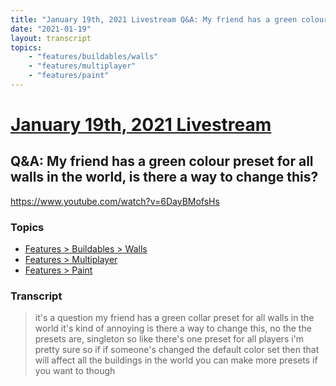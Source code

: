 ```yaml
---
title: "January 19th, 2021 Livestream Q&A: My friend has a green colour preset for all walls in the world, is there a way to change this?"
date: "2021-01-19"
layout: transcript
topics:
    - "features/buildables/walls"
    - "features/multiplayer"
    - "features/paint"
---
```

# [January 19th, 2021 Livestream](../2021-01-19.md)
## Q&A: My friend has a green colour preset for all walls in the world, is there a way to change this?
https://www.youtube.com/watch?v=6DayBMofsHs

### Topics
* [Features > Buildables > Walls](../topics/features/buildables/walls.md)
* [Features > Multiplayer](../topics/features/multiplayer.md)
* [Features > Paint](../topics/features/paint.md)

### Transcript

> it's a question my friend has a green collar preset for all walls in the world it's kind of annoying is there a way to change this, no the the presets are, singleton so like there's one preset for all players i'm pretty sure so if if someone's changed the default color set then that will affect all the buildings in the world you can make more presets if you want to though
